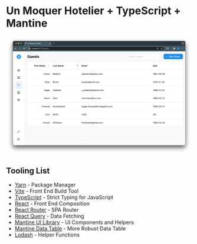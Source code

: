 # Un Moquer Hotelier + TypeScript + Mantine

![bookings](./docs/un-moquer-hotelier--guests.png)

## Tooling List

- [Yarn](https://yarnpkg.com/) - Package Manager
- [Vite](https://vitejs.dev/) - Front End Build Tool
- [TypeScript](https://www.typescriptlang.org/) - Strict Typing for JavaScript
- [React](https://react.dev/) - Front End Composition
- [React Router](https://github.com/remix-run/react-router#readme) - SPA Router
- [React Query](https://tanstack.com/query/v4/docs/react/overview) - Data Fetching
- [Mantine UI Library](https://mantine.dev/) - UI Components and Helpers
- [Mantine Data Table](https://icflorescu.github.io/mantine-datatable/) - More Robust Data Table
- [Lodash](https://lodash.com/) - Helper Functions

